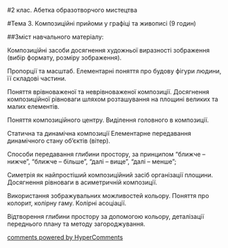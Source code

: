 <div id="hypercomments_widget" class="js-hypercomments-widget invisible"></div>

#2 клас. Абетка образотворчого мистецтва

#Тема 3.  Композиційні прийоми у графіці та живописі (9 годин)


##Зміст навчального матеріалу:

Композиційні засоби досягнення художньої виразності  зображення (вибір формату, розміру зображення).

Пропорції та масштаб. Елементарні поняття про будову фігури людини, її складові частини.

Поняття  врівноваженої та неврівноваженої композиції. Досягнення композиційної рівноваги шляхом  розташування на площині великих та малих елементів.

Поняття композиційного центру. Виділення головного в композиції.

Статична та динамічна композиції Елементарне передавання динамічного стану об’єктів (вітер).

Способи передавання глибини простору, за принципом “ближче – нижче”, “ближче – більше”, “далі – вище”, “далі – менше”;

Симетрія як найпростіший  композиційний засіб організації площини. Досягнення рівноваги в асиметричній композиції.

Використання зображувальних можливостей кольору. Поняття про колорит, колірну гаму. Колірні асоціації.

Відтворення глибини простору за допомогою кольору, деталізації переднього плану та методу загороджування.


<div class="js-hypercomments-container">
    <a href="http://hypercomments.com" class="hc-link" title="comments widget">comments powered by HyperComments</a>
</div>